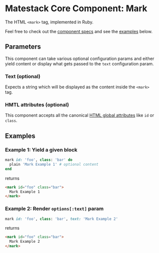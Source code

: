 # Matestack Core Component: Mark

The HTML `<mark>` tag, implemented in Ruby.

Feel free to check out the [component specs](/spec/usage/components/mark_spec.rb) and see the [examples](#examples) below.

## Parameters
This component can take various optional configuration params and either yield content or display what gets passed to the `text` configuration param.

### Text (optional)
Expects a string which will be displayed as the content inside the `<mark>` tag.

### HMTL attributes (optional)
This component accepts all the canonical [HTML global attributes](https://www.w3schools.com/tags/ref_standardattributes.asp) like `id` or `class`.

## Examples

### Example 1: Yield a given block

```ruby
mark id: 'foo', class: 'bar' do
  plain 'Mark Example 1' # optional content
end
```

returns

```html
<mark id="foo" class="bar">
  Mark Example 1
</mark>
```

### Example 2: Render `options[:text]` param

```ruby
mark id: 'foo', class: 'bar', text: 'Mark Example 2'
```

returns

```html
<mark id="foo" class="bar">
  Mark Example 2
</mark>
```
